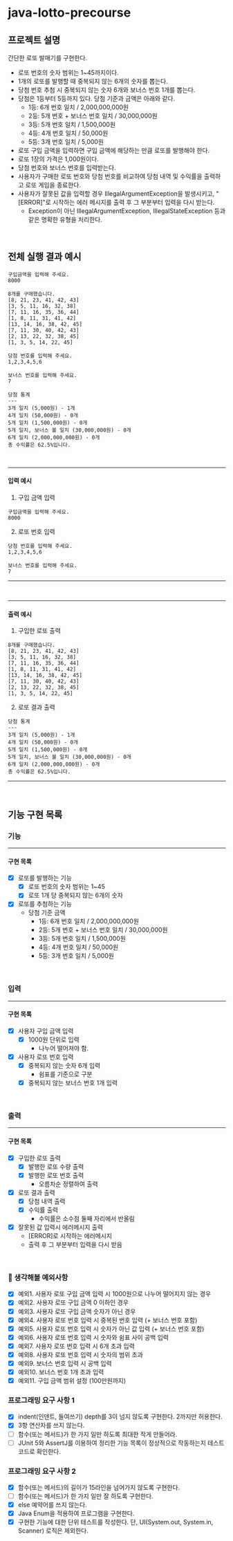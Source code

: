 # java-lotto-precourse
## 프로젝트 설명
간단한 로또 발매기를 구현한다.
* 로또 번호의 숫자 범위는 1~45까지이다.
* 1개의 로또를 발행할 때 중복되지 않는 6개의 숫자를 뽑는다.
* 당첨 번호 추첨 시 중복되지 않는 숫자 6개와 보너스 번호 1개를 뽑는다.
* 당첨은 1등부터 5등까지 있다. 당첨 기준과 금액은 아래와 같다.
    * 1등: 6개 번호 일치 / 2,000,000,000원
    * 2등: 5개 번호 + 보너스 번호 일치 / 30,000,000원
    * 3등: 5개 번호 일치 / 1,500,000원
    * 4등: 4개 번호 일치 / 50,000원
    * 5등: 3개 번호 일치 / 5,000원
* 로또 구입 금액을 입력하면 구입 금액에 해당하는 만큼 로또를 발행해야 한다.
* 로또 1장의 가격은 1,000원이다.
* 당첨 번호와 보너스 번호를 입력받는다.
* 사용자가 구매한 로또 번호와 당첨 번호를 비교하여 당첨 내역 및 수익률을 출력하고 로또 게임을 종료한다.
* 사용자가 잘못된 값을 입력할 경우 IllegalArgumentException을 발생시키고, "[ERROR]"로 시작하는 에러 메시지를 출력 후 그 부분부터 입력을 다시 받는다.
    * Exception이 아닌 IllegalArgumentException, IllegalStateException 등과 같은 명확한 유형을 처리한다.
<br/>

## 전체 실행 결과 예시
```text
구입금액을 입력해 주세요.
8000

8개를 구매했습니다.
[8, 21, 23, 41, 42, 43] 
[3, 5, 11, 16, 32, 38] 
[7, 11, 16, 35, 36, 44] 
[1, 8, 11, 31, 41, 42] 
[13, 14, 16, 38, 42, 45] 
[7, 11, 30, 40, 42, 43] 
[2, 13, 22, 32, 38, 45] 
[1, 3, 5, 14, 22, 45]

당첨 번호를 입력해 주세요.
1,2,3,4,5,6

보너스 번호를 입력해 주세요.
7

당첨 통계
---
3개 일치 (5,000원) - 1개
4개 일치 (50,000원) - 0개
5개 일치 (1,500,000원) - 0개
5개 일치, 보너스 볼 일치 (30,000,000원) - 0개
6개 일치 (2,000,000,000원) - 0개
총 수익률은 62.5%입니다.
```
<br/>

---
#### 입력 예시
1. 구입 금액 입력
```text
구입금액을 입력해 주세요.
8000
```
2. 로또 번호 입력
```text
당첨 번호를 입력해 주세요.
1,2,3,4,5,6

보너스 번호를 입력해 주세요.
7
```
---
<br />

---
#### 출력 예시
1. 구입한 로또 출력
```text
8개를 구매했습니다.
[8, 21, 23, 41, 42, 43] 
[3, 5, 11, 16, 32, 38] 
[7, 11, 16, 35, 36, 44] 
[1, 8, 11, 31, 41, 42] 
[13, 14, 16, 38, 42, 45] 
[7, 11, 30, 40, 42, 43] 
[2, 13, 22, 32, 38, 45] 
[1, 3, 5, 14, 22, 45]
```

2. 로또 결과 출력
```text
당첨 통계
---
3개 일치 (5,000원) - 1개
4개 일치 (50,000원) - 0개
5개 일치 (1,500,000원) - 0개
5개 일치, 보너스 볼 일치 (30,000,000원) - 0개
6개 일치 (2,000,000,000원) - 0개
총 수익률은 62.5%입니다.
```
---
<br />

## 기능 구현 목록
### 기능
---
#### 구현 목록
- [x] 로또를 발행하는 기능
    - [x] 로또 번호의 숫자 범위는 1~45
    - [x] 로또 1개 당 중복되지 않는 6개의 숫자
- [x] 로또를 추첨하는 기능
    - 당첨 기준 금액
        * 1등: 6개 번호 일치 / 2,000,000,000원
        * 2등: 5개 번호 + 보너스 번호 일치 / 30,000,000원
        * 3등: 5개 번호 일치 / 1,500,000원
        * 4등: 4개 번호 일치 / 50,000원
        * 5등: 3개 번호 일치 / 5,000원
<br/>

### 입력
---
#### 구현 목록
- [x] 사용자 구입 금액 입력
    - [x] 1000원 단위로 입력
        - 나누어 떨어져야 함.
- [x] 사용자 로또 번호 입력
    - [x] 중복되지 않는 숫자 6개 입력
        - 쉼표를 기준으로 구분
    - [x] 중복되지 않는 보너스 번호 1개 입력
<br/>

### 출력
---
#### 구현 목록
- [x] 구입한 로또 출력
    - [x] 발행한 로또 수량 출력
    - [x] 발행한 로또 번호 출력
        - 오름차순 정렬하여 출력
- [x] 로또 결과 출력
    - [x] 당첨 내역 출력
    - [x] 수익률 출력
        - 수익률은 소수점 둘째 자리에서 반올림
- [x] 잘못된 값 입력시 에러메시지 출력
    - [ERROR]로 시작하는 에러메시지
    - 출력 후 그 부분부터 입력을 다시 받음
<br/>

### 🫨 생각해볼 예외사항
- [x] 예외1. 사용자 로또 구입 금액 입력 시 1000원으로 나누어 떨어지지 않는 경우
- [x] 예외2. 사용자 로또 구입 금액 0 이하인 경우
- [x] 예외3. 사용자 로또 구입 금액 숫자가 아닌 경우
- [x] 예외4. 사용자 로또 번호 입력 시 중복된 번호 입력 (+ 보너스 번호 포함)
- [x] 예외5. 사용자 로또 번호 입력 시 숫자가 아닌 값 입력 (+ 보너스 번호 포함)
- [x] 예외6. 사용자 로또 번호 입력 시 숫자와 쉼표 사이 공백 입력
- [x] 예외7. 사용자 로또 번호 입력 시 6개 초과 입력
- [x] 예외8. 사용자 로또 번호 입력 시 숫자의 범위 초과
- [x] 예외9. 보너스 번호 입력 시 공백 입력
- [x] 예외10. 보너스 번호 1개 초과 입력
- [x] 예외11. 구입 금액 범위 설정 (100만원까지)

### 프로그래밍 요구 사항 1
- [x] indent(인덴트, 들여쓰기) depth를 3이 넘지 않도록 구현한다. 2까지만 허용한다.
- [x] 3항 연산자를 쓰지 않는다.
- [ ] 함수(또는 메서드)가 한 가지 일만 하도록 최대한 작게 만들어라.
- [ ] JUnit 5와 AssertJ를 이용하여 정리한 기능 목록이 정상적으로 작동하는지 테스트 코드로 확인한다.
  
### 프로그래밍 요구 사항 2

- [x] 함수(또는 메서드)의 길이가 15라인을 넘어가지 않도록 구현한다.
- [ ] 함수(또는 메서드)가 한 가지 일만 잘 하도록 구현한다.
- [x] else 예약어를 쓰지 않는다.
- [x] Java Enum을 적용하여 프로그램을 구현한다.
- [x] 구현한 기능에 대한 단위 테스트를 작성한다. 단, UI(System.out, System.in, Scanner) 로직은 제외한다.